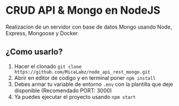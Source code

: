 # CRUD API & Mongo en NodeJS

Realizacion de un servidor con base de datos Mongo usando Node, Express, Mongoose y Docker

## ¿Como usarlo?

1. Hacer el clonado `git clone https://github.com/MicaLabz/node_api_rest_mongo.git`
2. Abrir en editor de codigo y en terminal poner `npm install`
3. Debes armar tu variable de entorno `.env` con la plantilla que deje disponible (Recomendado PORT: 3000)
4. Ya puedes ejecutar el proyecto usando `npm start` 